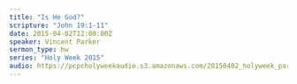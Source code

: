 ```yaml
---
title: "Is He God?"
scripture: "John 19:1-11"
date: 2015-04-02T12:00:00Z
speaker: Vincent Parker
sermon_type: hw
series: "Holy Week 2015"
audio: https://pcpcholyweekaudio.s3.amazonaws.com/20150402_holyweek_parker-551db27789360.mp3 
---
```



